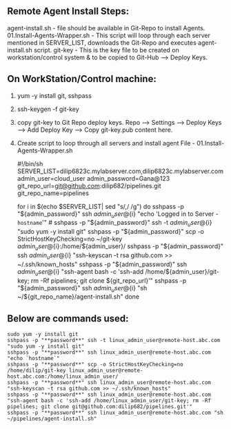 Remote Agent Install Steps:
------------------------------
agent-install.sh - file should be available in Git-Repo to install Agents. 
01.Install-Agents-Wrapper.sh - This script will loop through each server mentioned in SERVER_LIST, downloads the Git-Repo and executes agent-install.sh script.
git-key - This is the key file to be created on workstation/control system & to be copied to Git-Hub --> Deploy Keys.

On WorkStation/Control machine:
------------------------------
1. yum -y install git, sshpass
2. ssh-keygen -f git-key
3. copy git-key to Git Repo deploy keys. Repo --> Settings --> Deploy Keys --> Add Deploy Key --> Copy git-key.pub content here.

4. Create script to loop through all servers and install agent
File - 01.Install-Agents-Wrapper.sh

	#!/bin/sh
	SERVER_LIST=dilip6823c.mylabserver.com,dilip6823c.mylabserver.com
	admin_user=cloud_user
	admin_password=Gana@123
	git_repo_url=git@github.com:dilip682/pipelines.git
	git_repo_name=pipelines

	  for i in $(echo $SERVER_LIST| sed "s/,/ /g")
	  do
	    sshpass -p "${admin_password}" ssh ${admin_user}@${i} "echo 'Logged in to Server - `hostname`'"
		# sshpass -p "${admin_password}" ssh -t ${admin_user}@${i} "sudo yum -y install git"
		sshpass -p "${admin_password}" scp -o StrictHostKeyChecking=no ~/git-key ${admin_user}@${i}:/home/${admin_user}/
		sshpass -p "${admin_password}" ssh ${admin_user}@${i} "ssh-keyscan -t rsa github.com >> ~/.ssh/known_hosts"
		sshpass -p "${admin_password}" ssh ${admin_user}@${i} "ssh-agent bash -c 'ssh-add /home/${admin_user}/git-key; rm -Rf pipelines; git clone ${git_repo_url}'"
		sshpass -p "${admin_password}" ssh ${admin_user}@${i} "sh ~/${git_repo_name}/agent-install.sh"
	  done

Below are commands used:
------------------------------

	sudo yum -y install git 
	sshpass -p "**password**" ssh -t linux_admin_user@remote-host.abc.com "sudo yum -y install git"
	sshpass -p "**password**" ssh linux_admin_user@remote-host.abc.com "echo `hostname`"
	sshpass -p "**password**" scp -o StrictHostKeyChecking=no /home/dilip/git-key linux_admin_user@remote-host.abc.com:/home/linux_admin_user/
	sshpass -p "**password**" ssh linux_admin_user@remote-host.abc.com "ssh-keyscan -t rsa github.com >> ~/.ssh/known_hosts"
	sshpass -p "**password**" ssh linux_admin_user@remote-host.abc.com "ssh-agent bash -c 'ssh-add /home/linux_admin_user/git-key; rm -Rf pipelines; git clone git@github.com:dilip682/pipelines.git'"
	sshpass -p "**password**" ssh linux_admin_user@remote-host.abc.com "sh ~/pipelines/agent-install.sh"

